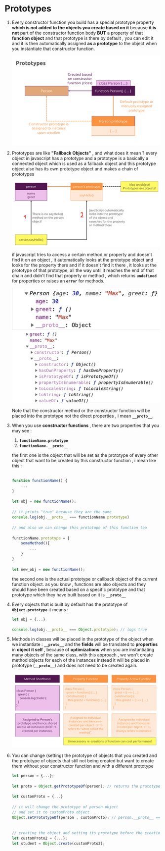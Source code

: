 # Prototypes

1. Every constructor function you build has a special prototype property **which is not added to the objects you create based on it** because **it is not** part of the constructor function body **BUT** a property of that **function object** and that prototype is there by default , you can edit it and it is then automatically assigned **as a prototype** to the object when you instantiate that constructor function.

   ![proto1](./proto1.png)

2. Prototypes are like **"Fallback Objects"** , and what does it mean ? every object in javascript has a prototype and a prototype is a basically a connected object which is used as a fallback object and this prototype object also has its own prototype object and makes a chain of prototypes

   ![fallback](./fallback-objects.png)

   if javascript tries to access a certain method or property and doesn't find it on an object , it automatically looks at the prototype object and looks for the property there and if it doesn't find it there , it looks at the prototype of that prototype, all the way until it reaches the end of that chain and didn't find that property or method , which returns **`undefined`** for properties or raises an **`error`** for methods.

   ![sample-proto](./sample-proto.png)
   ![more-sample-proto](./more-sample-proto.png)

   Note that the constructor method or the constructor function will be placed into the prototype not the direct properties , i mean **`__proto__`**.

3. When you use **constructor functions** , there are two properties that you may see :

   1. **`functionName.prototype`**
   2. **`functionName.__proto__`**

   the first one is the object that will be set as the prototype of every other object that want to be created by this constructor function , i mean like this :

   ```javascript

   function functionName() {
       ...
   }

   let obj = new functionName();

   // it prints "true" because they are the same
   console.log(obj.__proto__ === functionName.prototype)

   // and also we can change this prototupe of this function too

   functionName.prototype = {
       someMethod(){
           ...
       }
   }

   let new_obj = new functionName();

   ```

   the second one is the actual prototype or callback object of the current function object. as you know , functions are also objects and they should have been created based on a specific prototype and that prototype which they have built based on it is **`__proto__`**

4. Every objects that is built by default has the prototype of **`Object.prototype`** it means :

   ```javascript
   let obj = {...}

   console.log(obj.__proto__ === Object.prototype); // logs true
   ```

5. Methods in classes will be placed in the prototype of the object when we instantiate : **`__proto__`** and the **fields** will be translated to **properties** in **object it self** , because of **optimizations** when you are instantiating many objects of the same class, with this approach , we won't create method objects for each of the instances instead it will be placed in prototype (**`__proto__`**) and does not need to be created again.

   ![proto-method](./proto-methods.png)

6. You can change (setting) the prototype of objects that you created and the prototype of objects that still not being created but want to create them without your constructor function and with a different prototype

   ```javascript
   let person = {...};

   let proto = Object.getPrototypeOf(person); // returns the prototype of person object (person.__proto__)

   let customProto = {...}

   // it will change the prototype of person object
   // and set it to customProto object
   Object.setPrototypeOf(person , customProto); // person.__proto__ === customProto -> true


   // creating the object and setting its prototype before the creation
   let customProto2 = {...};
   let student = Object.create(customProto2);

   ```
